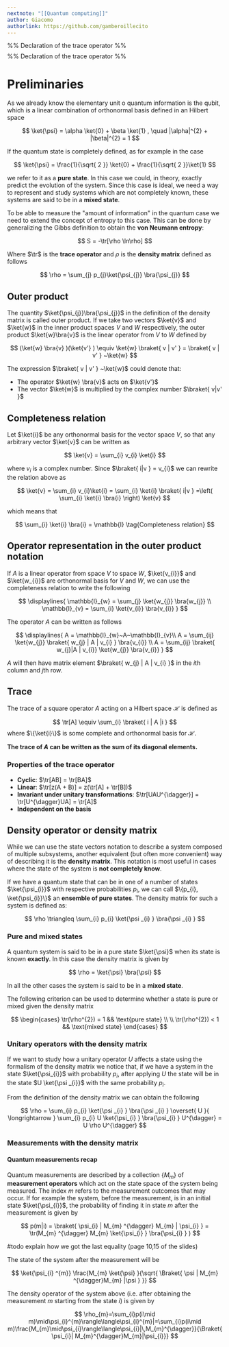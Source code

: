 ```yaml
---
nextnote: "[[Quantum computing]]"
author: Giacomo
authorlink: https://github.com/gamberoillecito
---
```

%% Declaration of the trace operator %%
$$
\DeclareMathOperator{\tr}{Tr}
$$
%% Declaration of the trace operator %%

# Preliminaries 

As we already know the elementary unit o quantum information is the qubit, which is a linear combination of orthonormal basis defined in an Hilbert space 

$$
\ket{\psi}  = \alpha \ket{0}  + \beta \ket{1} , \quad |\alpha|^{2} + |\beta|^{2} = 1
$$

If the quantum state is completely defined, as for example in the case 

$$
\ket{\psi} = \frac{1}{\sqrt{ 2 }} \ket{0} + \frac{1}{\sqrt{ 2 }}\ket{1} 
$$

we refer to it as a **pure state**. In this case we could, in theory, exactly predict the evolution of the system. Since this case is ideal, we need a way to represent and study systems which are not completely known, these systems are said to be in a **mixed state**.

To be able to measure the "amount of information" in the quantum case we need to extend the concept of entropy to this case. This can be done by generalizing the Gibbs definition to obtain the **von Neumann entropy**: 

$$
S = -\tr[\rho \ln\rho]
$$

Where $\tr$ is the **trace operator** and $\rho$ is the **density matrix** defined as follows 

$$
\rho = \sum_{j} p_{j}\ket{\psi_{j}} \bra{\psi_{j}} 
$$

## Outer product

The quantity $\ket{\psi_{j}}\bra{\psi_{j}}$ in the definition of the density matrix is called outer product. If we take two vectors $\ket{v}$ and $\ket{w}$ in the inner product spaces $V$ and $W$ respectively, the outer product $\ket{w}\bra{v}$ is the linear operator from $V$ to $W$ defined by 

$$
(\ket{w} \bra{v} )(\ket{v'} ) \equiv \ket{w} \braket{ v | v' }  = \braket{ v | v' } ~\ket{w} 
$$

The expression $\braket{ v | v' } ~\ket{w}$ could denote that:

- The operator $\ket{w} \bra{v}$ acts on $\ket{v'}$
- The vector $\ket{w}$ is multiplied by the complex number $\braket{ v|v' }$

## Completeness relation

Let $\ket{i}$ be any orthonormal basis for the vector space $V$, so that any arbitrary vector $\ket{v}$ can be written as 

$$
\ket{v}  = \sum_{i} v_{i} \ket{i} 
$$

where $v_{i}$ is a complex number. Since $\braket{ i|v } = v_{i}$ we can rewrite the relation above as 

$$
\ket{v} = \sum_{i} v_{i}\ket{i} = \sum_{i} \ket{i} \braket{ i|v } =\left( \sum_{i} \ket{i} \bra{i}  \right) \ket{v} 
$$

which means that 

$$
\sum_{i} \ket{i} \bra{i} = \mathbb{I} \tag{Completeness relation}
$$

## Operator representation in the outer product notation

If $A$ is a linear operator from space $V$ to space $W$, $\ket{v_{i}}$ and $\ket{w_{i}}$ are orthonormal basis for $V$ and $W$, we can use the completeness relation to write the following 

$$
\displaylines{
\mathbb{I}_{w} = \sum_{j} \ket{w_{j}}  \bra{w_{j}} \\
\mathbb{I}_{v} = \sum_{i} \ket{v_{i}} \bra{v_{i}} 
}
$$

The operator $A$ can be written as follows 

$$
\displaylines{
A = \mathbb{I}_{w}~A~\mathbb{I}_{v}\\
A = \sum_{ij} \ket{w_{j}} \braket{ w_{j} | A | v_{i} } \bra{v_{i}} \\
A = \sum_{ij} \braket{ w_{j}|A | v_{i}} \ket{w_{j}} \bra{v_{i}}  
}
$$

$A$ will then have matrix element $\braket{ w_{j} | A | v_{i} }$ in the $i$th column and $j$th row.

## Trace

The trace of a square operator $A$ acting on a Hilbert space $\mathcal{H}$ is defined as 

$$
\tr[A] \equiv \sum_{i} \braket{ i | A |i } 
$$
where $\{\ket{i}\}$ is some complete and orthonormal basis for $\mathcal{H}$.

**The trace of $A$ can be written as the sum of its diagonal elements.**

### Properties of the trace operator

- **Cyclic**: $\tr[AB] = \tr[BA]$
- **Linear**: $\tr[z(A + B)] = z(\tr[A] + \tr[B])$
- **Invariant under unitary transformations**: $\tr[UAU^{\dagger}] = \tr[U^{\dagger}UA] = \tr[A]$
- **Independent on the basis**

## Density operator or density matrix

While we can use the state vectors notation to describe a system composed of multiple subsystems, another equivalent (but often more convenient) way of describing it is the **density matrix**. This notation is most useful in cases where the state of the system is **not completely know**.

If we have a quantum state that can be in one of a number of states $\ket{\psi_{i}}$ with respective probabilities $p_{i}$, we can call $\{p_{i}, \ket{\psi_{i}}\}$ an **ensemble of pure states**. The density matrix for such a system is defined as: 

$$
\rho \triangleq \sum_{i} p_{i} \ket{\psi _{i} } \bra{\psi _{i} } 
$$

### Pure and mixed states

A quantum system is said to be in a pure state $\ket{\psi}$ when its state is known **exactly**. In this case the density matrix is given by 

$$
\rho = \ket{\psi} \bra{\psi} 
$$

In all the other cases the system is said to be in a **mixed state**.

The following criterion can be used to determine whether a state is pure or mixed given the density matrix 

$$
\begin{cases}
\tr(\rho^{2}) = 1 && \text{pure state} \\ \\
\tr(\rho^{2}) < 1 && \text{mixed state}
\end{cases}
$$

### Unitary operators with the density matrix

If we want to study how a unitary operator $U$ affects a state using the formalism of the density matrix we notice that, if we have a system in the state $\ket{\psi_{i}}$ with probability $p_{i}$, after applying $U$ the state will be in the state $U \ket{\psi _{i}}$ with the same probability $p_{i}$.

From the definition of the density matrix we can obtain the following 

$$
\rho = \sum_{i} p_{i} \ket{\psi _{i} } \bra{\psi _{i} } \overset{ U }{ \longrightarrow  } \sum_{i} p_{i} U \ket{\psi_{i} } \bra{\psi_{i} } U^{\dagger} = U \rho U^{\dagger}
$$

### Measurements with the density matrix


#### Quantum measurements recap

Quantum measurements are described by a collection $\{M_{m}\}$ of **measurement operators** which act on the state space of the system being measured. The index $m$ refers to the measurement outcomes that may occur.
If for example the system, before the measurement, is in an initial state $\ket{\psi_{i}}$, the probability of finding it in state $m$ after the measurement is given by 

$$
p(m|i) = \braket{ \psi_{i}  | M_{m} ^{\dagger} M_{m} | \psi_{i}    }  = \tr(M_{m} ^{\dagger} M_{m} \ket{\psi_{i} } \bra{\psi_{i} } )
$$

#todo explain how we got the last equality (page 10,15 of the slides)

The state of the system after the measurement will be 

$$
\ket{\psi_{i} ^{m}} \frac{M_{m} \ket{\psi} }{\sqrt{ \Braket{ \psi | M_{m} ^{\dagger}M_{m} |\psi }  }} 
$$

The density operator of the system above (i.e. after obtaining the measurement $m$ starting from the state $i$) is given by 

$$
\rho_{m}=\sum_{i}p(i\mid m)\mid\psi_{i}^{m}\rangle\langle\psi_{i}^{m}|=\sum_{i}p(i\mid m)\frac{M_{m}\mid\psi_{i}\rangle\langle\psi_{i}|\,M_{m}^{\dagger}}{\Braket{   \psi_{i}| M_{m}^{\dagger}M_{m}|\psi_{i}}}
$$



